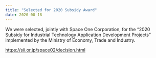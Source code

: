 ```yaml
---
title: "Selected for 2020 Subsidy Award"
date: 2020-08-18
---
```


We were selected, jointly with Space One Corporation, for the “2020 Subsidy for Industrial Technology Application Development Projects” implemented by the Ministry of Economy, Trade and Industry. 

https://sii.or.jp/space02/decision.html 